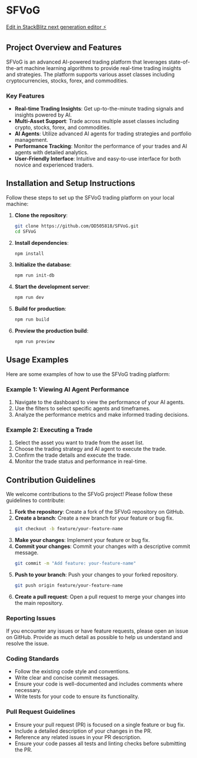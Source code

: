 # SFVoG

[Edit in StackBlitz next generation editor ⚡️](https://stackblitz.com/~/github.com/DD505818/SFVoG)

## Project Overview and Features

SFVoG is an advanced AI-powered trading platform that leverages state-of-the-art machine learning algorithms to provide real-time trading insights and strategies. The platform supports various asset classes including cryptocurrencies, stocks, forex, and commodities.

### Key Features

- **Real-time Trading Insights**: Get up-to-the-minute trading signals and insights powered by AI.
- **Multi-Asset Support**: Trade across multiple asset classes including crypto, stocks, forex, and commodities.
- **AI Agents**: Utilize advanced AI agents for trading strategies and portfolio management.
- **Performance Tracking**: Monitor the performance of your trades and AI agents with detailed analytics.
- **User-Friendly Interface**: Intuitive and easy-to-use interface for both novice and experienced traders.

## Installation and Setup Instructions

Follow these steps to set up the SFVoG trading platform on your local machine:

1. **Clone the repository**:
   ```bash
   git clone https://github.com/DD505818/SFVoG.git
   cd SFVoG
   ```

2. **Install dependencies**:
   ```bash
   npm install
   ```

3. **Initialize the database**:
   ```bash
   npm run init-db
   ```

4. **Start the development server**:
   ```bash
   npm run dev
   ```

5. **Build for production**:
   ```bash
   npm run build
   ```

6. **Preview the production build**:
   ```bash
   npm run preview
   ```

## Usage Examples

Here are some examples of how to use the SFVoG trading platform:

### Example 1: Viewing AI Agent Performance

1. Navigate to the dashboard to view the performance of your AI agents.
2. Use the filters to select specific agents and timeframes.
3. Analyze the performance metrics and make informed trading decisions.

### Example 2: Executing a Trade

1. Select the asset you want to trade from the asset list.
2. Choose the trading strategy and AI agent to execute the trade.
3. Confirm the trade details and execute the trade.
4. Monitor the trade status and performance in real-time.

## Contribution Guidelines

We welcome contributions to the SFVoG project! Please follow these guidelines to contribute:

1. **Fork the repository**: Create a fork of the SFVoG repository on GitHub.
2. **Create a branch**: Create a new branch for your feature or bug fix.
   ```bash
   git checkout -b feature/your-feature-name
   ```
3. **Make your changes**: Implement your feature or bug fix.
4. **Commit your changes**: Commit your changes with a descriptive commit message.
   ```bash
   git commit -m "Add feature: your-feature-name"
   ```
5. **Push to your branch**: Push your changes to your forked repository.
   ```bash
   git push origin feature/your-feature-name
   ```
6. **Create a pull request**: Open a pull request to merge your changes into the main repository.

### Reporting Issues

If you encounter any issues or have feature requests, please open an issue on GitHub. Provide as much detail as possible to help us understand and resolve the issue.

### Coding Standards

- Follow the existing code style and conventions.
- Write clear and concise commit messages.
- Ensure your code is well-documented and includes comments where necessary.
- Write tests for your code to ensure its functionality.

### Pull Request Guidelines

- Ensure your pull request (PR) is focused on a single feature or bug fix.
- Include a detailed description of your changes in the PR.
- Reference any related issues in your PR description.
- Ensure your code passes all tests and linting checks before submitting the PR.
